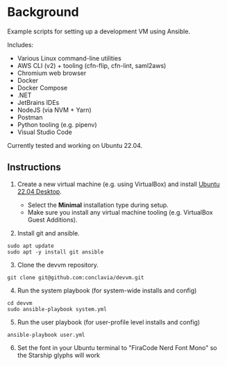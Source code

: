 # Background

Example scripts for setting up a development VM using Ansible.

Includes:
* Various Linux command-line utilities
* AWS CLI (v2) + tooling (cfn-flip, cfn-lint, saml2aws)
* Chromium web browser
* Docker
* Docker Compose
* .NET
* JetBrains IDEs
* NodeJS (via NVM + Yarn)
* Postman
* Python tooling (e.g. pipenv)
* Visual Studio Code

Currently tested and working on Ubuntu 22.04.

## Instructions

1. Create a new virtual machine (e.g. using VirtualBox) and install [Ubuntu 22.04 Desktop](https://releases.ubuntu.com/22.04/).
   * Select the **Minimal** installation type during setup.
   * Make sure you install any virtual machine tooling (e.g. VirtualBox Guest Additions).

2. Install git and ansible.
```
sudo apt update
sudo apt -y install git ansible
```

3. Clone the devvm repository.
```
git clone git@github.com:conclavia/devvm.git
```

4. Run the system playbook (for system-wide installs and config)
```
cd devvm
sudo ansible-playbook system.yml
```

5. Run the user playbook (for user-profile level installs and config)
```
ansible-playbook user.yml
```

6. Set the font in your Ubuntu terminal to "FiraCode Nerd Font Mono" so the Starship glyphs will work

